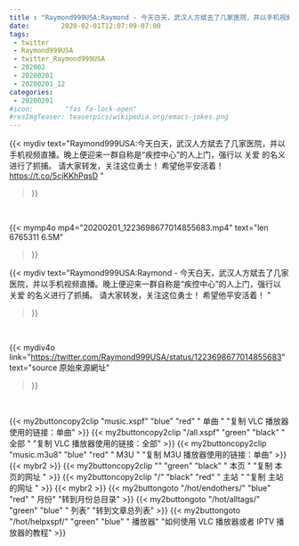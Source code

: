 ```yaml
---
title : "Raymond999USA:Raymond - 今天白天，武汉人方斌去了几家医院，并以手机视频直播。晚上便迎来一群自称是“疾控中心”的人上门，强行以 关爱 的名义进行了抓捕。 请大家转发，关注这位勇士！ 希望他平安活着！ "
date:        2020-02-01T12:07:09-07:00
tags:
 - twitter
 - Raymond999USA
 - twitter_Raymond999USA
 - 202002
 - 20200201
 - 20200201_12
categories:
 - 20200201
#icon:        "fas fa-lock-open"
#resImgTeaser: teaserpics/wikipedia.org/emacs-jokes.png
---
```


{{< mydiv text="Raymond999USA:今天白天，武汉人方斌去了几家医院，并以手机视频直播。晚上便迎来一群自称是“疾控中心”的人上门，强行以 关爱 的名义进行了抓捕。 请大家转发，关注这位勇士！ 希望他平安活着！ https://t.co/5cjKKhPqsD "
>}}
<br>


{{< mymp4o mp4="20200201_1223698677014855683.mp4"
text="len 6765311    6.5M"
>}}


{{< mydiv text="Raymond999USA:Raymond - 今天白天，武汉人方斌去了几家医院，并以手机视频直播。晚上便迎来一群自称是“疾控中心”的人上门，强行以 关爱 的名义进行了抓捕。 请大家转发，关注这位勇士！ 希望他平安活着！ "
>}}
<br>

{{< mydiv4o link="https://twitter.com/Raymond999USA/status/1223698677014855683"
text="source 原始來源網址"
>}}


<br>



{{< my2buttoncopy2clip "music.xspf"        "blue"   "red"    " 单曲 "  "复制 VLC 播放器使用的链接：单曲" >}} {{< my2buttoncopy2clip "/all.xspf"         "green"  "black"  " 全部 "  "复制 VLC 播放器使用的链接：全部" >}} {{< my2buttoncopy2clip "music.m3u8"        "blue"   "red"    " M3U  "    "复制 M3U 播放器使用的链接：单曲" >}} {{< mybr2 >}} {{< my2buttoncopy2clip ""                  "green"  "black"  " 本页 "    "复制 本页的网址 " >}} {{< my2buttoncopy2clip "/"                 "black"  "red"    " 主站 "    "复制 主站的网址 " >}} {{< mybr2 >}} {{< my2buttongoto      "/hot/endothers/"   "blue"   "red"    " 月份"   "转到月份总目录" >}} {{< my2buttongoto      "/hot/alltags/"     "green"  "blue"   " 列表"   "转到文章总列表" >}} {{< my2buttongoto      "/hot/helpxspf/"    "green"  "blue"   " 播放器" "如何使用 VLC 播放器或者 IPTV 播放器的教程" >}} 
